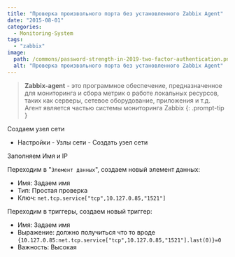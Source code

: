 ```yaml
---
title: "Проверка произвольного порта без установленного Zabbix Agent"
date: "2015-08-01"
categories: 
  - Monitoring-System
tags: 
  - "zabbix"
image:
  path: /commons/password-strength-in-2019-two-factor-authentication.png
  alt: "Проверка произвольного порта без установленного Zabbix Agent"
---
```


> **Zabbix-agent** - это программное обеспечение, предназначенное для мониторинга и сбора метрик о работе локальных ресурсов, таких как серверы, сетевое оборудование, приложения и т.д. Агент является частью системы мониторинга Zabbix
{: .prompt-tip }

Создаем узел сети

- Настройки - Узлы сети - Создать узел сети

Заполняем Имя и IP

Переходим в "`Элемент данных`", создаем новый элемент данных:

- Имя: Задаем имя
- Тип: Простая проверка
- Ключ: `net.tcp.service["tcp",10.127.0.85,"1521"]`

Переходим в триггеры, создаем новый триггер:

- Имя: Задаем имя
- Выражение: должно получиться что то вроде `{10.127.0.85:net.tcp.service["tcp",10.127.0.85,"1521"].last(0)}=0`
- Важность: Высокая
